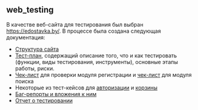 ## web_testing
В качестве веб-сайта для тестирования был выбран https://edostavka.by/. В процессе была создана следующая документация:
<ul>
<li><a href = "https://github.com/Nomasqwe/web_testing/blob/main/Mind-map.pdf">Структура сайта</a></li>
<li><a href = "https://github.com/Nomasqwe/web_testing/blob/main/Test-plan.pdf">Тест-план</a>, содержащий описание того, что и как тестировать (функции, виды тестирования, инструменты), основные этапы работы, риски.</li>
<li><a href= "https://docs.google.com/spreadsheets/d/1t9moGtQR250H4D2pRoBFaeALCcO6mEPG/edit?usp=sharing&ouid=100125550971779851040&rtpof=true&sd=true">Чек-лист</a> для проверки модуля регистрации и <a href = "https://docs.google.com/spreadsheets/d/18M4drIGlXZABBhnQkHCE8X2WZY0qEyXN/edit?usp=sharing&ouid=100125550971779851040&rtpof=true&sd=true">чек-лист</a> для модуля поиска</li>
<li> Некоторые из тест-кейсов для <a href = "https://github.com/Nomasqwe/web_testing/blob/main/Autorization.pdf">авторизации</a> и <a href = "https://github.com/Nomasqwe/web_testing/blob/main/Cart.pdf">корзины</a></li>
<li><a href = "https://drive.google.com/drive/folders/1N8ubjKmueT8LTNcoVoy3TDrJhbnE-5vn?usp=sharing">Баг-репорты и вложения к ним</a> </li>
<li><a href = "https://github.com/Nomasqwe/web_testing/blob/main/Report.pdf">Отчет о тестировании</a></li>
</ul>